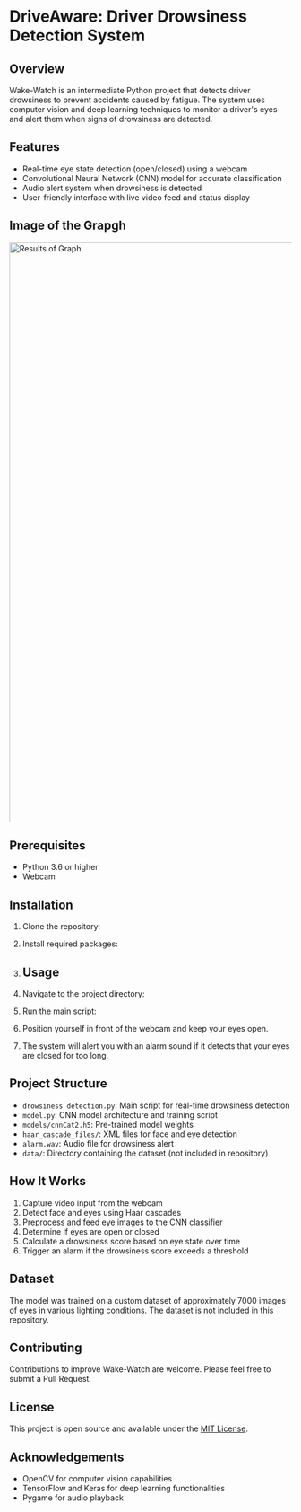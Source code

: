 # DriveAware: Driver Drowsiness Detection System

## Overview

Wake-Watch is an intermediate Python project that detects driver drowsiness to prevent accidents caused by fatigue. The system uses computer vision and deep learning techniques to monitor a driver's eyes and alert them when signs of drowsiness are detected.

## Features

- Real-time eye state detection (open/closed) using a webcam
- Convolutional Neural Network (CNN) model for accurate classification
- Audio alert system when drowsiness is detected
- User-friendly interface with live video feed and status display

## Image of the Grapgh


<img width="1033" alt="Results of Graph" src="https://github.com/user-attachments/assets/f15ad2d4-8b4d-4b8e-a4d0-d43f0249b317">




## Prerequisites

- Python 3.6 or higher
- Webcam

## Installation

1. Clone the repository:
2. Install required packages:

  
3. ## Usage
1. Navigate to the project directory:
2. Run the main script:
3. Position yourself in front of the webcam and keep your eyes open.
4. The system will alert you with an alarm sound if it detects that your eyes are closed for too long.

## Project Structure

- `drowsiness detection.py`: Main script for real-time drowsiness detection
- `model.py`: CNN model architecture and training script
- `models/cnnCat2.h5`: Pre-trained model weights
- `haar_cascade_files/`: XML files for face and eye detection
- `alarm.wav`: Audio file for drowsiness alert
- `data/`: Directory containing the dataset (not included in repository)

## How It Works

1. Capture video input from the webcam
2. Detect face and eyes using Haar cascades
3. Preprocess and feed eye images to the CNN classifier
4. Determine if eyes are open or closed
5. Calculate a drowsiness score based on eye state over time
6. Trigger an alarm if the drowsiness score exceeds a threshold

## Dataset

The model was trained on a custom dataset of approximately 7000 images of eyes in various lighting conditions. The dataset is not included in this repository.

## Contributing

Contributions to improve Wake-Watch are welcome. Please feel free to submit a Pull Request.

## License

This project is open source and available under the [MIT License](LICENSE).

## Acknowledgements

- OpenCV for computer vision capabilities
- TensorFlow and Keras for deep learning functionalities
- Pygame for audio playback
